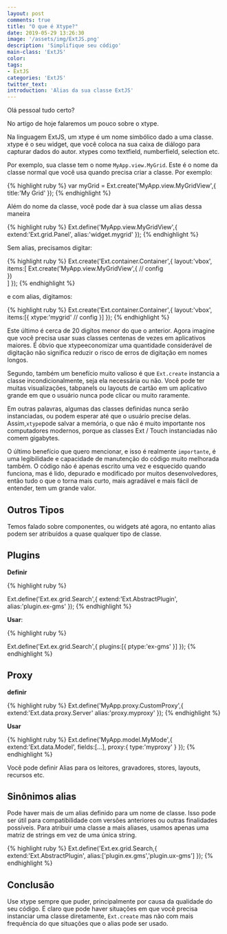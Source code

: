 ```yaml
---
layout: post
comments: true
title: "O que é Xtype?"
date: 2019-05-29 13:26:30
image: '/assets/img/ExtJS.png'
description: 'Simplifique seu código'
main-class: 'ExtJS'
color:
tags: 
- ExtJS
categories: 'ExtJS'
twitter_text:
introduction: 'Alias da sua classe ExtJS'
---
```


Olá pessoal tudo certo?

No artigo de hoje falaremos um pouco sobre o xtype.

Na linguagem ExtJS, um xtype é um nome simbólico dado a uma classe. xtype é o seu widget, que você coloca na sua caixa de diálogo para capturar dados do autor. xtypes como textfield, numberfield, selection etc.

Por exemplo, sua classe tem o nome `MyApp.view.MyGrid`. Este é o nome da classe normal que você usa quando precisa criar a classe. Por exemplo:

{% highlight ruby %}
var myGrid = Ext.create('MyApp.view.MyGridView',{
   title:'My Grid' 
});
{% endhighlight %}

Além do nome da classe, você pode dar à sua classe um alias dessa maneira

{% highlight ruby %}
Ext.define('MyApp.view.MyGridView',{
     extend:'Ext.grid.Panel',
     alias:'widget.mygrid'
});
{% endhighlight %}

Sem alias, precisamos digitar:

{% highlight ruby %}
Ext.create('Ext.container.Container',{
     layout:'vbox', 
     items:[
        Ext.create('MyApp.view.MyGridView',{
            // config            
        })   
    ]
});
{% endhighlight %}

e com alias, digitamos:

{% highlight ruby %}
Ext.create('Ext.container.Container',{
     layout:'vbox',
     items:[{
        xtype:'mygrid'
        // config
    }]
});
{% endhighlight %}

Este último é cerca de 20 digítos menor do que o anterior. Agora imagine que você precisa usar suas classes centenas de vezes em aplicativos maiores. É óbvio que xtypeeconomizar uma quantidade considerável de digitação não significa reduzir o risco de erros de digitação em nomes longos.

Segundo, também um benefício muito valioso é que `Ext.create` instancia a classe incondicionalmente, seja ela necessária ou não. Você pode ter muitas visualizações, tabpanels ou layouts de cartão em um aplicativo grande em que o usuário nunca pode clicar ou muito raramente.

Em outras palavras, algumas das classes definidas nunca serão instanciadas, ou podem esperar até que o usuário precise delas. Assim,`xtype`pode salvar a memória, o que não é muito importante nos computadores modernos, porque as classes Ext / Touch instanciadas não comem gigabytes.

O último benefício que quero mencionar, e isso é realmente `importante`, é uma legibilidade e capacidade de manutenção do código muito melhorada também. O código não é apenas escrito uma vez e esquecido quando funciona, mas é lido, depurado e modificado por muitos desenvolvedores, então tudo o que o torna mais curto, mais agradável e mais fácil de entender, tem um grande valor.

## Outros Tipos

Temos falado sobre componentes, ou widgets até agora, no entanto alias podem ser atribuídos a quase qualquer tipo de classe.

## Plugins

**Definir**

{% highlight ruby %}
    
Ext.define('Ext.ex.grid.Search',{
     extend:'Ext.AbstractPlugin',
     alias:'plugin.ex-gms'
});
{% endhighlight %}

**Usar**:

{% highlight ruby %}
    
Ext.define('Ext.ex.grid.Search',{
     plugins:[{
        ptype:'ex-gms'
    }]
});
{% endhighlight %}

## Proxy

**definir**

{% highlight ruby %}
Ext.define('MyApp.proxy.CustomProxy',{
     extend:'Ext.data.proxy.Server'
     alias:'proxy.myproxy'
});
{% endhighlight %}

**Usar**

{% highlight ruby %}
Ext.define('MyApp.model.MyMode',{
     extend:'Ext.data.Model',
     fields:[...],
     proxy:{
        type:'myproxy'
    }
});
{% endhighlight %}

Você pode definir Alias para os leitores, gravadores, stores, layouts, recursos etc.

## Sinônimos alias

Pode haver mais de um alias definido para um nome de classe. Isso pode ser útil para compatibilidade com versões anteriores ou outras finalidades possíveis. Para atribuir uma classe a mais aliases, usamos apenas uma matriz de strings em vez de uma única string.

{% highlight ruby %}
Ext.define('Ext.ex.grid.Search,{
    extend:'Ext.AbstractPlugin',
    alias:['plugin.ex.gms','plugin.ux-gms']
});
{% endhighlight %}


## Conclusão

Use xtype sempre que puder, principalmente por causa da qualidade do seu código. É claro que pode haver situações em que você precisa instanciar uma classe diretamente, `Ext.create` mas não com mais frequência do que situações que o alias pode ser usado.
